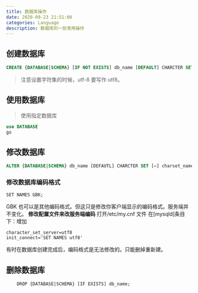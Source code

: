 ```yaml
---
title: 数据库操作
date: 2020-09-23 21:51:00
categories: Language
description: 数据库的一些常用操作
---
```


## 创建数据库

```sql
CREATE {DATABASE|SCHEMA} [IF NOT EXISTS] db_name [DEFAULT] CHARCTER SET [=] charset_name;
```

> 注意设置字符集的时候，utf-8 要写作 utf8。

## 使用数据库

> 使用指定数据库

```sql
use DATABASE
go
```

## 修改数据库

```sql
ALTER {DATABASE|SCHEMA} db_name [DEFAUTL] CHARCTER SET [=] charset_name;
```

### 修改数据库编码格式

```
SET NAMES GBK;
```

GBK 也可以是其他编码格式。但这只是修改你客户端显示的编码格式。服务端并不变化。
**修改配置文件来改服务端编码**
打开/etc/my.cnf 文件
在[mysqld]条目下：增加

```
character_set_server=utf8
init_connect='SET NAMES utf8'
```

有时在数据库创建完成后，编码格式是无法修改的。只能删掉重新建。

## 删除数据库

```mysql
    DROP {DATABASE|SCHEMA} [IF EXISTS] db_name;
```
